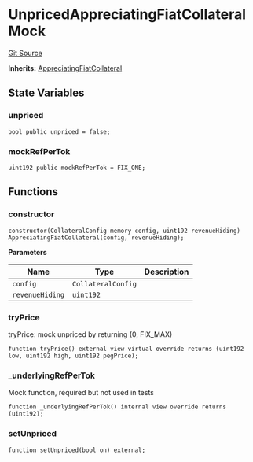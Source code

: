 # UnpricedAppreciatingFiatCollateralMock
[Git Source](https://github.com/larrythecucumber321/protocol/blob/3222eb21fbb20ddd3d3fa2233072dfa96ea3e340/contracts/plugins/mocks/UnpricedPlugins.sol)

**Inherits:**
[AppreciatingFiatCollateral](/src/contracts/plugins/assets/AppreciatingFiatCollateral.sol/abstract.AppreciatingFiatCollateral.md)


## State Variables
### unpriced

```solidity
bool public unpriced = false;
```


### mockRefPerTok

```solidity
uint192 public mockRefPerTok = FIX_ONE;
```


## Functions
### constructor


```solidity
constructor(CollateralConfig memory config, uint192 revenueHiding) AppreciatingFiatCollateral(config, revenueHiding);
```
**Parameters**

|Name|Type|Description|
|----|----|-----------|
|`config`|`CollateralConfig`||
|`revenueHiding`|`uint192`||


### tryPrice

tryPrice: mock unpriced by returning (0, FIX_MAX)


```solidity
function tryPrice() external view virtual override returns (uint192 low, uint192 high, uint192 pegPrice);
```

### _underlyingRefPerTok

Mock function, required but not used in tests


```solidity
function _underlyingRefPerTok() internal view override returns (uint192);
```

### setUnpriced


```solidity
function setUnpriced(bool on) external;
```


